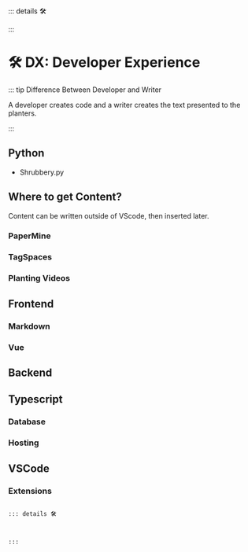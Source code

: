 ::: details 🛠



:::

# 🛠 DX: Developer Experience

::: tip Difference Between Developer and Writer

A developer creates code and a writer creates the text presented to the planters.

:::

## Python

- Shrubbery.py

## Where to get Content?

Content can be written outside of VScode, then inserted later.

### PaperMine

### TagSpaces

### Planting Videos

## Frontend

### Markdown

### Vue

## Backend

## Typescript

### Database

### Hosting

## VSCode

### Extensions

```md

::: details 🛠



:::

```

